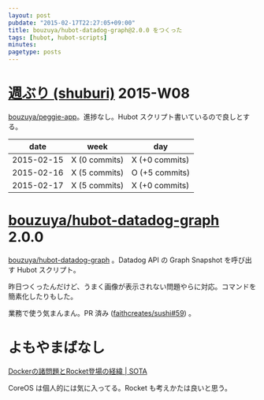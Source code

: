 ```yaml
---
layout: post
pubdate: "2015-02-17T22:27:05+09:00"
title: bouzuya/hubot-datadog-graph@2.0.0 をつくった
tags: [hubot, hubot-scripts]
minutes: 
pagetype: posts
---
```

# [週ぶり (shuburi)][shuburi] 2015-W08

[bouzuya/peggie-app][]。進捗なし。Hubot スクリプト書いているので良しとする。

date       | week           | day
-----------|----------------|-----------------
2015-02-15 | X (0 commits)  | X (+0 commits)
2015-02-16 | X (5 commits)  | O (+5 commits)
2015-02-17 | X (5 commits)  | X (+0 commits)

# [bouzuya/hubot-datadog-graph][] 2.0.0

[bouzuya/hubot-datadog-graph][] 。Datadog API の Graph Snapshot を呼び出す Hubot スクリプト。

昨日つくったんだけど、うまく画像が表示されない問題やらに対応。コマンドを簡素化したりもした。

業務で使う気まんまん。PR 済み ([faithcreates/sushi#59][]) 。

# よもやまばなし

[Dockerの諸問題とRocket登場の経緯 | SOTA](http://b.hatena.ne.jp/bouzuya/20150217#bookmark-241889167)

CoreOS は個人的には気に入ってる。Rocket も考えかたは良いと思う。

[shuburi]: http://shuburi.org
[bouzuya/peggie-app]: https://github.com/bouzuya/peggie-app
[bouzuya/hubot-datadog-graph]: https://github.com/bouzuya/hubot-datadog-graph
[faithcreates/sushi#59]: https://github.com/faithcreates/sushi/pull/59

